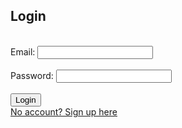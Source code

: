 ## Login
<br>

<form action="javascript:login()">
    Email: <input type="email" id="email" required>
    <br>
    <br>
    Password: <input type="password" id="password" required>
    <br>
    <br>
    <div id="loginError"></div>
    <button>Login</button>
    <br>
    <a href="signup">No account? Sign up here</a>
</form>

<br>

<script>

    function login() {
        console.log("hi"); 
        var baseurl = "https://crimebusters.tk"
        // Comment out next line for local testing
        //var  baseurl = "http://localhost:8085"

        // Authenticate endpoint
        const login_url = baseurl + '/authenticate';

        // Set body to include login data
        const body = {
            email: document.getElementById("email").value,
            password: document.getElementById("password").value,
        };

        // Set Headers to support cross origin
        const requestOptions = {
            method: 'POST',
            mode: 'cors', // no-cors, *cors, same-origin
            cache: 'no-cache', // *default, no-cache, reload, force-cache, only-if-cached
            credentials: 'include', // include, *same-origin, omit
            body: JSON.stringify(body),
            headers: {
                "content-type": "application/json",
            },
        };

        // Fetch JWT
        fetch(login_url, requestOptions);

        // Fetch JWT
            fetch(login_url, requestOptions)
            .then(response => {
                // trap error response from Web API
                if (!response.ok) {
                    const errorMsg = 'Login error: ' + response.status;
                    console.log(errorMsg);

                    //HTML error output
                    const p = document.createElement("p");
                    p.appendChild(document.createTextNode("Login unsuccessful. Please try again")); 
                    document.getElementById("loginError").appendChild(p);
                    return;
                }
                // Success!!!
                // Redirect to Database location
                //window.location.href = "https://lwu1822.github.io/crimebustersrevival/homepage";
                window.location.href = "http://localhost:4002/homepage";
            })

    }

        /**********************************************************
         Test if JWT is working on localhost:
         Steps: 
         1. Uncomment the lines below and comment the lines above
         2. Edit /etc/nginx/sites-available/[nginx file]
         * *******************************************************/

        /*
        var baseurl = "https://crimebusters.tk"
        // Authenticate endpoint
        const login_url = baseurl + '/authenticate';

        // Set body to include login data
        const body = {
            email: "a@gmail.com",
            password: "a",
        };

        // Set Headers to support cross origin
        const requestOptions = {
            method: 'POST',
            mode: 'cors', // no-cors, *cors, same-origin
            cache: 'no-cache', // *default, no-cache, reload, force-cache, only-if-cached
            credentials: 'include', // include, *same-origin, omit
            body: JSON.stringify(body),
            headers: {
                "content-type": "application/json",
            },
        };

        // Fetch JWT
        fetch(login_url, requestOptions);

        // Fetch JWT
            fetch(login_url, requestOptions)
            .then(response => {
                // trap error response from Web API
                if (!response.ok) {
                    const errorMsg = 'Login error: ' + response.status;
                    console.log(errorMsg);
                    return;
                }
                // Success!!!
                // Redirect to Database location
                window.location.href = "http://localhost:4002/homepage";
            })

        */





/************************************************************
Previous testing code, probably no use anymore
*************************************************************/
    /*
data = {email:"a@gmail.com", password:"a"};
fetch("https://crimebusters.tk/authenticate", 
{method: 'POST', 
mode: 'cors', 
cache: 'no-cache', 
//credentials: 'include', 
withCredentials: 'true',
body: JSON.stringify(data),
headers: {'content-type':'application/json',
}, 
});
*/



    /*
data = {email:"a@gmail.com",password:"a"};
fetch("https://crimebusterstest.tk/login/authenticate", {method: 'POST', mode: 'no-cors', headers: {'Accept': 'application/json', 'Content-Type':'application/json'}, body: JSON.stringify(data)})
*/

/*
    data = {email:"a@gmail.com",password:"a"};
fetch("https://crimebusters.tk/login/authenticate", {method: 'POST',  headers: {'Accept': 'application/json', 'Content-Type':'application/json'}, body: JSON.stringify(data)})
*/
</script>